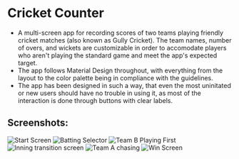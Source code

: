 # Cricket Counter

- A multi-screen app for recording scores of two teams playing friendly cricket matches (also known as Gully Cricket). The team names, number of overs, and wickets are customizable in order to accomodate players who aren't playing the standard game and meet the app's expected target.  
- The app follows Material Design throughout, with everything from the layout to the color palette being in compliance with the guidelines.  
- The app has been designed in such a way, that even the most uninitated or new users should have no trouble in using it, as most of the interaction is done through buttons with clear labels.  

## Screenshots:

![Start Screen](https://drive.google.com/file/d/1SdWrHP6RUKsAV7dDvufSWUCAu_W56K2_)
![Batting Selector](https://drive.google.com/file/d/1bmCAuI-o280FPutBbzEyUlzOp7kliIM9)
![Team B Playing First](https://drive.google.com/file/d/1Ka55SlGs5m1oc_u7uh4s6hMpkcaV139W)
![Inning transition screen](https://drive.google.com/file/d/1zQY4LYsEUWyMBdRr_5u6b1QDWsmR4dJ4)
![Team A chasing](https://drive.google.com/file/d/1Ze-CBIjp59q4Ih9LAjvugGQ_Dp1RtItJ)
![Win Screen](https://drive.google.com/file/d/1Dv4vMDyKCoL0ig7VoujoZu3KxWz7yXp4)
